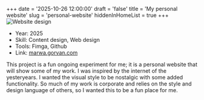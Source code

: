 +++
date = '2025-10-26 12:00:00'
draft = 'false'
title = 'My personal website'
slug = 'personal-website'
hiddenInHomeList = true
+++
![Website design](/images/play-website-01.png)
- Year: 2025
- Skill: Content design, Web design
- Tools: Fimga, Github
- Link: [marwa.gorvan.com](https://marwa.gorvan.com/)

This project is a fun ongoing experiment for me; it is a personal website that will show some of my work. I was inspired by the internet of the yesteryears. I wanted the visual style to be nostalgic with some added functionality. So much of my work is corporate and relies on the style and design language of others, so I wanted this to be a fun place for me.